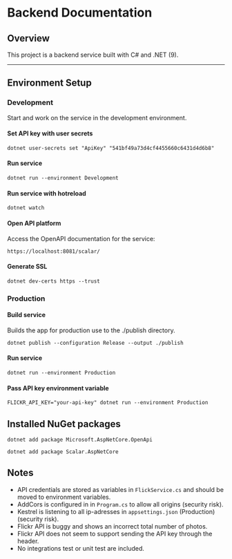 # Backend Documentation

## Overview
This project is a backend service built with C# and .NET (9).

---

## Environment Setup

### Development
Start and work on the service in the development environment.

#### Set API key with user secrets
```
dotnet user-secrets set "ApiKey" "541bf49a73d4cf4455660c6431d4d6b8"
```
#### Run service
```
dotnet run --environment Development
```
#### Run service with hotreload
```
dotnet watch
```

#### Open API platform
Access the OpenAPI documentation for the service:
```
https://localhost:8081/scalar/
```

#### Generate SSL
```
dotnet dev-certs https --trust
```

### Production
#### Build service
Builds the app for production use to the ./publish directory.
```
dotnet publish --configuration Release --output ./publish
```
#### Run service
```
dotnet run --environment Production
```
#### Pass API key environment variable
```
FLICKR_API_KEY="your-api-key" dotnet run --environment Production
```

## Installed NuGet packages
```
dotnet add package Microsoft.AspNetCore.OpenApi
```
```
dotnet add package Scalar.AspNetCore
```

## Notes
 - API credentials are stored as variables in ```FlickService.cs``` and should be moved to environment variables.
 - AddCors is configured in in ```Program.cs``` to allow all origins (security risk).
 - Kestrel is listening to all ip-adresses in ```appsettings.json``` (Production) (security risk).
 - Flickr API is buggy and shows an incorrect total number of photos.
 - Flickr API does not seem to support sending the API key through the header.
 - No integrations test or unit test are included.